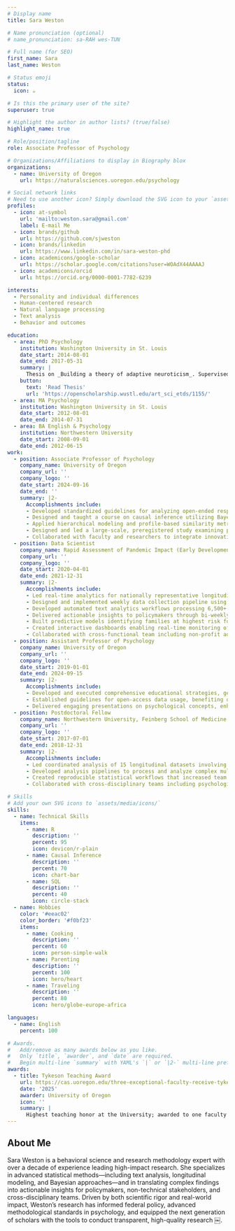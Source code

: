```yaml
---
# Display name
title: Sara Weston

# Name pronunciation (optional)
# name_pronunciation: sa-RAH wes-TUN

# Full name (for SEO)
first_name: Sara
last_name: Weston

# Status emoji
status:
  icon: ☕️

# Is this the primary user of the site?
superuser: true

# Highlight the author in author lists? (true/false)
highlight_name: true

# Role/position/tagline
role: Associate Professor of Psychology

# Organizations/Affiliations to display in Biography blox
organizations:
  - name: University of Oregon
    url: https://naturalsciences.uoregon.edu/psychology

# Social network links
# Need to use another icon? Simply download the SVG icon to your `assets/media/icons/` folder.
profiles:
  - icon: at-symbol
    url: 'mailto:weston.sara@gmail.com'
    label: E-mail Me
  - icon: brands/github
    url: https://github.com/sjweston
  - icon: brands/linkedin
    url: https://www.linkedin.com/in/sara-weston-phd
  - icon: academicons/google-scholar
    url: https://scholar.google.com/citations?user=WOAdX44AAAAJ
  - icon: academicons/orcid
    url: https://orcid.org/0000-0001-7782-6239

interests:
  - Personality and individual differences
  - Human-centered research
  - Natural language processing
  - Text analysis
  - Behavior and outcomes

education:
  - area: PhD Psychology
    institution: Washington University in St. Louis
    date_start: 2014-08-01
    date_end: 2017-05-31
    summary: |
      Thesis on _Building a theory of adaptive neuroticism_. Supervised by [Prof Joshua Jackson](https://artsci.washu.edu/faculty-staff/joshua-jackson). 
    button:
      text: 'Read Thesis'
      url: 'https://openscholarship.wustl.edu/art_sci_etds/1155/'
  - area: MA Psychology
    institution: Washington University in St. Louis
    date_start: 2012-08-01
    date_end: 2014-07-31
  - area: BA English & Psychology
    institution: Northwestern University
    date_start: 2008-09-01
    date_end: 2012-06-15
work:
  - position: Associate Professor of Psychology
    company_name: University of Oregon
    company_url: ''
    company_logo: ''
    date_start: 2024-09-16
    date_end: ''
    summary: |2-
      Accomplishments include:
      - Developed standardized guidelines for analyzing open-ended responses, enhancing the quality of over 70 international research projects.
      - Designed and taught a course on causal inference utilizing Bayesian analysis and R/Stan, equipping students with advanced analytical skills.
      - Applied hierarchical modeling and profile-based similarity metrics to analyze personality data from over 160,000 participant linked to census-based geographic units, uncovering predictors of fit and health using advanced multilevel and nonlinear modeling techniques.
      - Designed and led a large-scale, preregistered study examining psychological and contextual predictors of immigrant well-being, integrating survey data, user segmentation, and geospatial analysis to identify person-environment fit patterns across communities.
      - Collaborated with faculty and researchers to integrate innovative methodologies into the curriculum, fostering a research-oriented learning environment.
  - position: Data Scientist
    company_name: Rapid Assessment of Pandemic Impact (Early Development)
    company_url: ''
    company_logo: ''
    date_start: 2020-04-01
    date_end: 2021-12-31
    summary: |2-
      Accomplishments include:
      - Led real-time analytics for nationally representative longitudinal study tracking 3,300+ families with children under 5 during COVID-19 pandemic.
      - Designed and implemented weekly data collection pipeline using stratified sampling methods to maintain statistical power and demographic representation across 50+ survey waves.
      - Developed automated text analytics workflows processing 6,500+ open-ended responses using structural topic modeling and NLP to identify emerging family needs and policy gaps.
      - Delivered actionable insights to policymakers through bi-weekly policy briefs and data visualizations, informing federal and state-level family support initiatives.
      - Built predictive models identifying families at highest risk for material hardship, education disruption, and mental health challenges.
      - Created interactive dashboards enabling real-time monitoring of pandemic impacts across demographic groups.
      - Collaborated with cross-functional team including non-profit advocates and government stakeholders to translate complex data into policy recommendations
  - position: Assistant Professor of Psychology
    company_name: University of Oregon
    company_url: ''
    company_logo: ''
    date_start: 2019-01-01
    date_end: 2024-09-15
    summary: |2-
      Accomplishments include:
      - Developed and executed comprehensive educational strategies, generating $400,000+ in annual content. 
      - Established guidelines for open-access data usage, benefiting over 250 research projects. 
      - Delivered engaging presentations on psychological concepts, enhancing public understanding of psychological science. 
  - position: Postdoctoral Fellow
    company_name: Northwestern University, Feinberg School of Medicine
    company_url: ''
    company_logo: ''
    date_start: 2017-07-01
    date_end: 2018-12-31
    summary: |2-
      Accomplishments include:
      - Led coordinated analysis of 15 longitudinal datasets involving 49,000+ individuals across international research institutions to investigate personality-health connections.
      - Developed analysis pipelines to process and analyze complex multi-source data.
      - Created reproducible statistical workflows that increased team output by 400%.
      - Collaborated with cross-disciplinary teams including psychologists and medical researchers.

# Skills
# Add your own SVG icons to `assets/media/icons/`
skills:
  - name: Technical Skills
    items:
      - name: R
        description: ''
        percent: 95
        icon: devicon/r-plain
      - name: Causal Inference
        description: ''
        percent: 70
        icon: chart-bar
      - name: SQL
        description: ''
        percent: 40
        icon: circle-stack
  - name: Hobbies
    color: '#eeac02'
    color_border: '#f0bf23'
    items:
      - name: Cooking
        description: ''
        percent: 60
        icon: person-simple-walk
      - name: Parenting
        description: ''
        percent: 100
        icon: hero/heart
      - name: Traveling
        description: ''
        percent: 80
        icon: hero/globe-europe-africa

languages:
  - name: English
    percent: 100

# Awards.
#   Add/remove as many awards below as you like.
#   Only `title`, `awarder`, and `date` are required.
#   Begin multi-line `summary` with YAML's `|` or `|2-` multi-line prefix and indent 2 spaces below.
awards:
  - title: Tykeson Teaching Award
    url: https://cas.uoregon.edu/three-exceptional-faculty-receive-tykeson-teaching-awards
    date: '2025'
    awarder: University of Oregon
    icon: ''
    summary: |
      Highest teaching honor at the University; awarded to one faculty member in Natural Sciences each year.
---
```


## About Me

Sara Weston is a behavioral science and research methodology expert with over a decade of experience leading high-impact research. She specializes in advanced statistical methods—including text analysis, longitudinal modeling, and Bayesian approaches—and in translating complex findings into actionable insights for policymakers, non-technical stakeholders, and cross-disciplinary teams. Driven by both scientific rigor and real-world impact, Weston’s research has informed federal policy, advanced methodological standards in psychology, and equipped the next generation of scholars with the tools to conduct transparent, high-quality research ￼.

